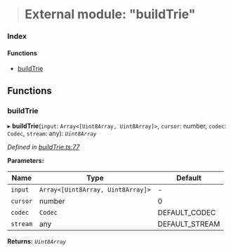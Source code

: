 > # External module: "buildTrie"

### Index

#### Functions

* [buildTrie](_buildtrie_.md#buildtrie)

## Functions

###  buildTrie

▸ **buildTrie**(`input`: `Array<[Uint8Array, Uint8Array]>`, `cursor`: number, `codec`: `Codec`, `stream`: any): *`Uint8Array`*

*Defined in [buildTrie.ts:77](https://github.com/polkadot-js/common/blob/0ec2dae/packages/trie-hash/src/buildTrie.ts#L77)*

**Parameters:**

Name | Type | Default |
------ | ------ | ------ |
`input` | `Array<[Uint8Array, Uint8Array]>` | - |
`cursor` | number | 0 |
`codec` | `Codec` |  DEFAULT_CODEC |
`stream` | any |  DEFAULT_STREAM |

**Returns:** *`Uint8Array`*